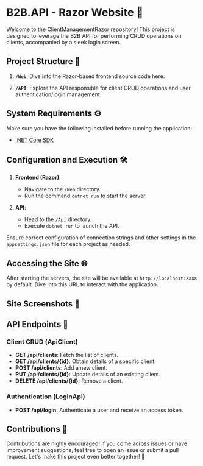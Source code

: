 # B2B.API - Razor Website 🚀

Welcome to the ClientManagementRazor repository! This project is designed to leverage the B2B API for performing CRUD operations on clients, accompanied by a sleek login screen.

## Project Structure 📂

1. **`/Web`**: Dive into the Razor-based frontend source code here.

2. **`/API`**: Explore the API responsible for client CRUD operations and user authentication/login management.

## System Requirements ⚙️

Make sure you have the following installed before running the application:

- [.NET Core SDK](https://dotnet.microsoft.com/download)

## Configuration and Execution 🛠️

1. **Frontend (Razor)**:
   - Navigate to the `/Web` directory.
   - Run the command `dotnet run` to start the server.

2. **API**:
   - Head to the `/Api` directory.
   - Execute `dotnet run` to launch the API.

Ensure correct configuration of connection strings and other settings in the `appsettings.json` file for each project as needed.

## Accessing the Site 🌐

After starting the servers, the site will be available at `http://localhost:XXXX` by default. Dive into this URL to interact with the application.

## Site Screenshots 📸


## API Endpoints 🚀

### Client CRUD (ApiClient)
- **GET /api/clients**: Fetch the list of clients.
- **GET /api/clients/{id}**: Obtain details of a specific client.
- **POST /api/clients**: Add a new client.
- **PUT /api/clients/{id}**: Update details of an existing client.
- **DELETE /api/clients/{id}**: Remove a client.

### Authentication (LoginApi)
- **POST /api/login**: Authenticate a user and receive an access token.

## Contributions 🤝

Contributions are highly encouraged! If you come across issues or have improvement suggestions, feel free to open an issue or submit a pull request. Let's make this project even better together! 🌟

